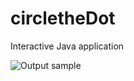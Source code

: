 # circletheDot
Interactive Java application

![Output sample](https://github.com/ismailhashi101/circletheDot/raw/master/win.gif)
